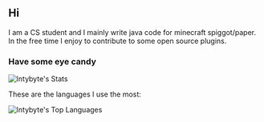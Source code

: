 ## Hi
I am a CS student and I mainly write java code for minecraft spiggot/paper. In the free time I enjoy to contribute to some open source plugins.

### Have some eye candy

![Intybyte's Stats](https://github-readme-stats.vercel.app/api?username=Intybyte&theme=algolia&show_icons=true&hide_border=false&count_private=true)

These are the languages I use the most:

![Intybyte's Top Languages](https://github-readme-stats.vercel.app/api/top-langs/?username=Intybyte&theme=algolia&show_icons=true&hide_border=false&layout=compact)
<!--
**Intybyte/Intybyte** is a ✨ _special_ ✨ repository because its `README.md` (this file) appears on your GitHub profile.

Here are some ideas to get you started:

- 🔭 I’m currently working on ...
- 🌱 I’m currently learning ...
- 👯 I’m looking to collaborate on ...
- 🤔 I’m looking for help with ...
- 💬 Ask me about ...
- 📫 How to reach me: ...
- 😄 Pronouns: ...
- ⚡ Fun fact: ...
-->
